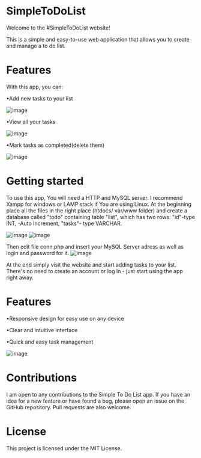 # SimpleToDoList

Welcome to the #SimpleToDoList website!

This is a simple and easy-to-use web application that allows you to create and manage a to do list. 

# Features

With this app, you can:

•Add new tasks to your list

![image](https://user-images.githubusercontent.com/117666366/209992940-741c205a-7603-4590-8340-4fb11d5664f4.png)

•View all your tasks

![image](https://user-images.githubusercontent.com/117666366/209993138-ca875c68-a829-4ac8-87f3-153c3cc50b59.png)

•Mark tasks as completed(delete them)

![image](https://user-images.githubusercontent.com/117666366/209993475-75117265-ed83-4e4c-b58d-07973129651b.png)


# Getting started
To use this app, You will need a HTTP and MySQL server. I recommend Xampp for windows or LAMP stack if You are using Linux. 
At the beginning place all the files in the right place (htdocs/ var/www folder) and create a database called "todo" containing table "list", which has two rows: "id"-type INT, -Auto Increment, "tasks"- type VARCHAR. 

![image](https://user-images.githubusercontent.com/117666366/209994316-c1bd0ebf-264b-4d18-b1c6-455e07bd534b.png)
![image](https://user-images.githubusercontent.com/117666366/209994418-9731f982-0c62-4fdc-aeb6-94c6d3e1a9ba.png)


Then edit file conn.php and insert your MySQL Server adress as well as login and password for it.
![image](https://user-images.githubusercontent.com/117666366/209994472-5541e038-5310-4b51-8d87-4234ac5473e3.png)

At the end simply visit the website and start adding tasks to your list. There's no need to create an account or log in - just start using the app right away.

# Features

•Responsive design for easy use on any device

•Clear and intuitive interface

•Quick and easy task management

![image](https://user-images.githubusercontent.com/117666366/209995809-b680d256-e1c6-411e-9e07-b2154ed56a73.png)

# Contributions
I am open to any contributions to the Simple To Do List app. If you have an idea for a new feature or have found a bug, please open an issue on the GitHub repository. Pull requests are also welcome.

# License
This project is licensed under the MIT License.
